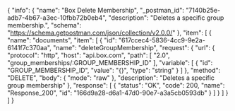 {
  "info": {
    "name": "Box Delete Membership",
    "_postman_id": "7140b25e-adb7-4b67-a3ec-10fbb72b0eb4",
    "description": "Deletes a specific group membership.",
    "schema": "https://schema.getpostman.com/json/collection/v2.0.0/"
  },
  "item": [
    {
      "name": "documents",
      "item": [
        {
          "id": "617ccec4-5836-4cc9-9e2a-6141f7c370aa",
          "name": "deleteGroupMembership",
          "request": {
            "url": {
              "protocol": "http",
              "host": "api.box.com",
              "path": [
                "2.0",
                "group_memberships/:GROUP_MEMBERSHIP_ID"
              ],
              "variable": [
                {
                  "id": "GROUP_MEMBERSHIP_ID",
                  "value": "{}",
                  "type": "string"
                }
              ]
            },
            "method": "DELETE",
            "body": {
              "mode": "raw"
            },
            "description": "Deletes a specific group membership"
          },
          "response": [
            {
              "status": "OK",
              "code": 200,
              "name": "Response_200",
              "id": "166d9a28-d6a1-47d0-90e7-a3a5cb0593db"
            }
          ]
        }
      ]
    }
  ]
}